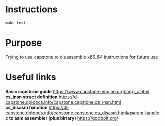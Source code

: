 # Instructions
`make test`

# Purpose
Trying to use capstone to disassemble x86_64 instructions for future use

# Useful links
**Basic capstone guide** https://www.capstone-engine.org/lang_c.html  
**cs_insn struct definition** https://d-capstone.dpldocs.info/capstone.capstone.cs_insn.html  
**cs_disasm function** https://d-capstone.dpldocs.info/capstone.capstone.cs_disasm.html#param-handle  
**c to asm assembler (plus binary)** https://godbolt.org/  
